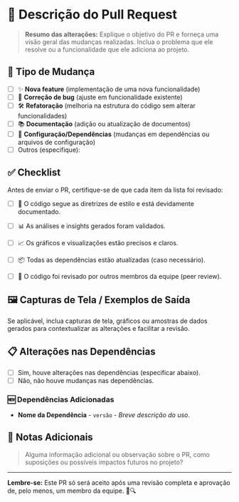 # 🚀 Descrição do Pull Request

> **Resumo das alterações:** Explique o objetivo do PR e forneça uma visão geral das mudanças realizadas. Inclua o problema que ele resolve ou a funcionalidade que ele adiciona ao projeto.

## 📝 Tipo de Mudança

- [ ] ✨ **Nova feature** (implementação de uma nova funcionalidade)
- [ ] 🐛 **Correção de bug** (ajuste em funcionalidade existente)
- [ ] 🛠️ **Refatoração** (melhoria na estrutura do código sem alterar funcionalidades)
- [ ] 📚 **Documentação** (adição ou atualização de documentos)
- [ ] 🔧 **Configuração/Dependências** (mudanças em dependências ou arquivos de configuração)
- [ ] Outros (especifique): 

## ✅ Checklist

Antes de enviar o PR, certifique-se de que cada item da lista foi revisado:

- [ ] 📄 O código segue as diretrizes de estilo e está devidamente documentado.

- [ ] 📊 As análises e insights gerados foram validados.
- [ ] 📈 Os gráficos e visualizações estão precisos e claros.
- [ ] 📦 Todas as dependências estão atualizadas (caso necessário).
- [ ] 👥 O código foi revisado por outros membros da equipe (peer review).


## 🖼️ Capturas de Tela / Exemplos de Saída

Se aplicável, inclua capturas de tela, gráficos ou amostras de dados gerados para contextualizar as alterações e facilitar a revisão.

## 📋 Alterações nas Dependências

- [ ] Sim, houve alterações nas dependências (especificar abaixo).
- [ ] Não, não houve mudanças nas dependências.

### 🆕 Dependências Adicionadas
- **Nome da Dependência** - `versão` - *Breve descrição do uso*.

## 📄 Notas Adicionais

> Alguma informação adicional ou observação sobre o PR, como suposições ou possíveis impactos futuros no projeto? 

---

**Lembre-se:** Este PR só será aceito após uma revisão completa e aprovação de, pelo menos, um membro da equipe. 👥🔍

